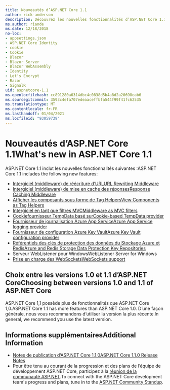 ```yaml
---
title: Nouveautés d’ASP.NET Core 1.1
author: rick-anderson
description: Découvrez les nouvelles fonctionnalités d’ASP.NET Core 1.1.
ms.author: riande
ms.date: 12/18/2018
no-loc:
- appsettings.json
- ASP.NET Core Identity
- cookie
- Cookie
- Blazor
- Blazor Server
- Blazor WebAssembly
- Identity
- Let's Encrypt
- Razor
- SignalR
uid: aspnetcore-1.1
ms.openlocfilehash: cc891280a6314dbc4c0838d5b4a8d2a20698eab6
ms.sourcegitcommit: 3593c4efa707edeaaceffbfa544f99f41fc62535
ms.translationtype: MT
ms.contentlocale: fr-FR
ms.lasthandoff: 01/04/2021
ms.locfileid: "93059739"
---
```

# <a name="whats-new-in-aspnet-core-11"></a><span data-ttu-id="b5648-103">Nouveautés d’ASP.NET Core 1.1</span><span class="sxs-lookup"><span data-stu-id="b5648-103">What's new in ASP.NET Core 1.1</span></span>

<span data-ttu-id="b5648-104">ASP.NET Core 1.1 inclut les nouvelles fonctionnalités suivantes :</span><span class="sxs-lookup"><span data-stu-id="b5648-104">ASP.NET Core 1.1 includes the following new features:</span></span>

- [<span data-ttu-id="b5648-105">Intergiciel (middleware) de réécriture d’URL</span><span class="sxs-lookup"><span data-stu-id="b5648-105">URL Rewriting Middleware</span></span>](xref:fundamentals/url-rewriting)
- [<span data-ttu-id="b5648-106">Intergiciel (middleware) de mise en cache des réponses</span><span class="sxs-lookup"><span data-stu-id="b5648-106">Response Caching Middleware</span></span>](xref:performance/caching/middleware)
- [<span data-ttu-id="b5648-107">Afficher les composants sous forme de Tag Helpers</span><span class="sxs-lookup"><span data-stu-id="b5648-107">View Components as Tag Helpers</span></span>](xref:mvc/views/view-components#invoking-a-view-component-as-a-tag-helper)
- [<span data-ttu-id="b5648-108">Intergiciel en tant que filtres MVC</span><span class="sxs-lookup"><span data-stu-id="b5648-108">Middleware as MVC filters</span></span>](xref:mvc/controllers/filters#using-middleware-in-the-filter-pipeline)
- [<span data-ttu-id="b5648-109">Cookiefournisseur TempData basé sur</span><span class="sxs-lookup"><span data-stu-id="b5648-109">Cookie-based TempData provider</span></span>](xref:fundamentals/app-state#tempdata)
- [<span data-ttu-id="b5648-110">Fournisseur de journalisation Azure App Service</span><span class="sxs-lookup"><span data-stu-id="b5648-110">Azure App Service logging provider</span></span>](xref:fundamentals/logging/index#azure-app-service-provider)
- [<span data-ttu-id="b5648-111">Fournisseur de configuration Azure Key Vault</span><span class="sxs-lookup"><span data-stu-id="b5648-111">Azure Key Vault configuration provider</span></span>](xref:security/key-vault-configuration)
- [<span data-ttu-id="b5648-112">Référentiels des clés de protection des données du Stockage Azure et Redis</span><span class="sxs-lookup"><span data-stu-id="b5648-112">Azure and Redis Storage Data Protection Key Repositories</span></span>](xref:security/data-protection/implementation/key-storage-providers)
- <span data-ttu-id="b5648-113">Serveur WebListener pour Windows</span><span class="sxs-lookup"><span data-stu-id="b5648-113">WebListener Server for Windows</span></span>
- [<span data-ttu-id="b5648-114">Prise en charge des WebSockets</span><span class="sxs-lookup"><span data-stu-id="b5648-114">WebSockets support</span></span>](xref:fundamentals/websockets)

## <a name="choosing-between-versions-10-and-11-of-aspnet-core"></a><span data-ttu-id="b5648-115">Choix entre les versions 1.0 et 1.1 d’ASP.NET Core</span><span class="sxs-lookup"><span data-stu-id="b5648-115">Choosing between versions 1.0 and 1.1 of ASP.NET Core</span></span>

<span data-ttu-id="b5648-116">ASP.NET Core 1,1 possède plus de fonctionnalités que ASP.NET Core 1,0.</span><span class="sxs-lookup"><span data-stu-id="b5648-116">ASP.NET Core 1.1 has more features than ASP.NET Core 1.0.</span></span> <span data-ttu-id="b5648-117">D’une façon générale, nous vous recommandons d’utiliser la version la plus récente.</span><span class="sxs-lookup"><span data-stu-id="b5648-117">In general, we recommend you use the latest version.</span></span>

## <a name="additional-information"></a><span data-ttu-id="b5648-118">Informations supplémentaires</span><span class="sxs-lookup"><span data-stu-id="b5648-118">Additional Information</span></span>

- [<span data-ttu-id="b5648-119">Notes de publication d’ASP.NET Core 1.1.0</span><span class="sxs-lookup"><span data-stu-id="b5648-119">ASP.NET Core 1.1.0 Release Notes</span></span>](https://github.com/dotnet/aspnetcore/releases/tag/1.1.0)
- <span data-ttu-id="b5648-120">Pour être tenu au courant de la progression et des plans de l’équipe de développement ASP.NET Core, participez à la [réunion de la communauté ASP.NET](https://live.asp.net/).</span><span class="sxs-lookup"><span data-stu-id="b5648-120">To connect with the ASP.NET Core development team's progress and plans, tune in to the [ASP.NET Community Standup](https://live.asp.net/).</span></span>

